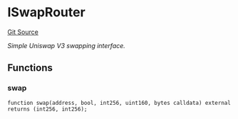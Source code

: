 # ISwapRouter
[Git Source](https://github.com/NaniDAO/ie/blob/f14d7018eb9d8e0d134c41b44e0923f915c5a573/src/IE.sol)

*Simple Uniswap V3 swapping interface.*


## Functions
### swap


```solidity
function swap(address, bool, int256, uint160, bytes calldata) external returns (int256, int256);
```


